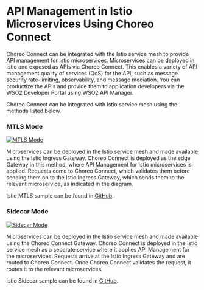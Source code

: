 # API Management in Istio Microservices Using Choreo Connect

Choreo Connect can be integrated with the Istio service mesh to provide API management for Istio microservices. Microservices can be deployed in Istio and exposed as APIs via Choreo Connect. This enables a variety of API management quality of services (QoS) for the API, such as message security rate-limiting, observability, and message mediation. You can productize the APIs and provide them to application developers via the WSO2 Developer Portal using WSO2 API Manager.

Choreo Connect can be integrated with Istio service mesh using the methods listed below.

### MTLS Mode

[![MTLS Mode]({{base_path}}/assets/img/deploy/istio-mtls.png)]({{base_path}}/assets/img/deploy/istio-mtls.png)

Microservices can be deployed in the Istio service mesh and made available using the Istio Ingress Gateway. Choreo Connect is deployed as the edge Gateway in this method, where API Management for Istio microservices is applied. Requests come to Choreo Connect, which validates them before sending them on to the Istio Ingress Gateway, which sends them to the relevant microservice, as indicated in the diagram.

Istio MTLS sample can be found in [GitHub](https://github.com/wso2/product-microgateway/tree/main/samples/istio/mtls-mode).

### Sidecar Mode

[![Sidecar Mode]({{base_path}}/assets/img/deploy/istio-sidecar.png)]({{base_path}}/assets/img/deploy/istio-sidecar.png)

Microservices can be deployed in the Istio service mesh and made available using the Choreo Connect Gateway. Choreo Connect is deployed in the Istio service mesh as a separate service where it applies API Management for the microservices. Requests arrive at the Istio Ingress Gateway and are routed to Choreo Connect. Once Choreo Connect validates the request, it routes it to the relevant microservices. 


Istio Sidecar sample can be found in [GitHub](https://github.com/wso2/product-microgateway/tree/main/samples/istio/sidecar-mode).
